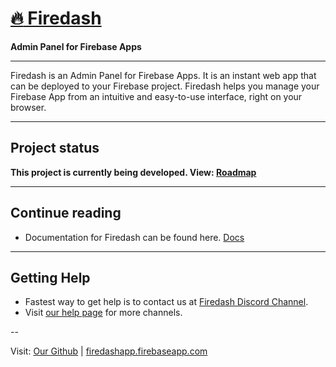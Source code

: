 # [:fire: Firedash](https://nikahmadz.github.io/Firedash/)
**Admin Panel for Firebase Apps**

---

Firedash is an Admin Panel for Firebase Apps. It is an instant web app that can be deployed to your Firebase project. Firedash helps you manage your Firebase App from an intuitive and easy-to-use interface, right on your browser.

---

## Project status

**This project is currently being developed. View: [Roadmap](https://github.com/nikahmadz/Firedash/wiki/project-roadmap)**

---

## Continue reading

- Documentation for Firedash can be found here. [Docs](https://nikahmadz.github.io/Firedash/docs/)

---

## Getting Help

- Fastest way to get help is to contact us at [Firedash Discord Channel](https://discord.gg/Xk4DJHs).
- Visit [our help page]() for more channels.

--

Visit: [Our Github](https://github.com/nikahmadz/Firedash) | [firedashapp.firebaseapp.com](https://firedashapp.firebaseapp.com/)
